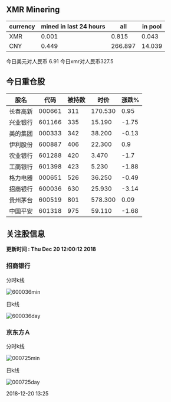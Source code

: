 ## XMR Minering

|currency|mined in last 24 hours|all|in pool|
|---|---|---|---|
|XMR|0.001|0.815|0.043|
|CNY|0.449|266.897|14.039|

今日美元对人民币 6.91	今日xmr对人民币327.5


## 今日重仓股 

|股名|代码|被持数|时价|涨跌%|
|---|---|---|---|---|
|长春高新|000661|311|170.530|0.95|
|兴业银行|601166|335|15.190|-1.75|
|美的集团|000333|342|38.200|-0.13|
|伊利股份|600887|406|22.300|0.9|
|农业银行|601288|420|3.470|-1.7|
|工商银行|601398|423|5.230|-1.88|
|格力电器|000651|526|36.250|-0.49|
|招商银行|600036|630|25.930|-3.14|
|贵州茅台|600519|801|578.300|0.09|
|中国平安|601318|975|59.110|-1.68|

## 关注股信息
**更新时间 : Thu Dec 20 12:00:12 2018**
### 招商银行 
分时k线

![600036min](http://image.sinajs.cn/newchart/min/n/sh600036.gif)

日k线

![600036day](http://image.sinajs.cn/newchart/daily/n/sh600036.gif)

### 京东方Ａ 
分时k线

![000725min](http://image.sinajs.cn/newchart/min/n/sz000725.gif)

日k线

![000725day](http://image.sinajs.cn/newchart/daily/n/sz000725.gif)

2018-12-20 13:25